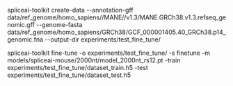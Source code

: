 spliceai-toolkit create-data --annotation-gff data/ref_genome/homo_sapiens//MANE//v1.3/MANE.GRCh38.v1.3.refseq_genomic.gff --genome-fasta data/ref_genome/homo_sapiens/GRCh38/GCF_000001405.40_GRCh38.p14_genomic.fna --output-dir experiments/test_fine_tune/

spliceai-toolkit fine-tune -o experiments/test_fine_tune/ -s finetune -m models/spliceai-mouse/2000nt/model_2000nt_rs12.pt -train experiments/test_fine_tune/dataset_train.h5 -test experiments/test_fine_tune/dataset_test.h5 